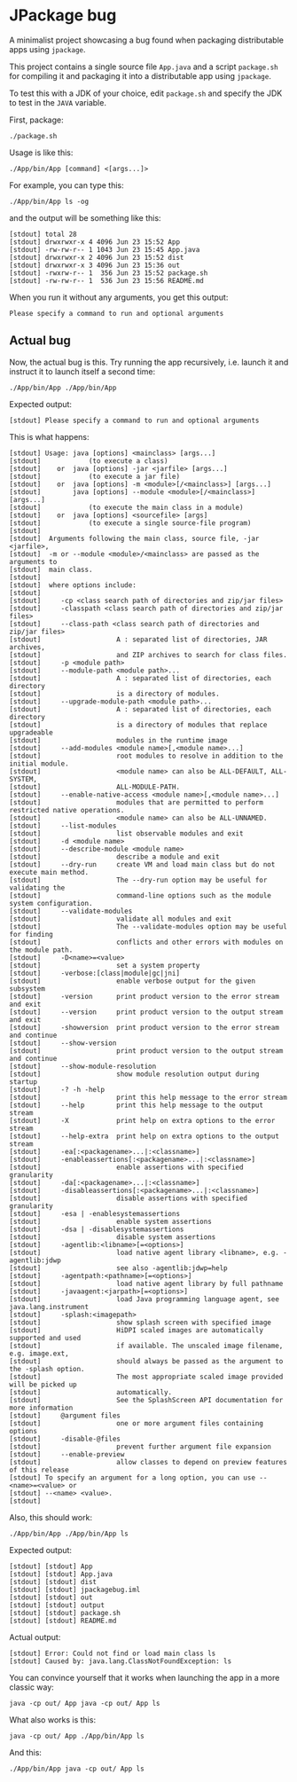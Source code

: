 # JPackage bug

A minimalist project showcasing a bug found when packaging distributable
apps using `jpackage`.

This project contains a single source file `App.java` and a script `package.sh`
for compiling it and packaging it into a distributable app using `jpackage`.

To test this with a JDK of your choice, edit `package.sh` and specify the JDK
to test in the `JAVA` variable.

First, package:

    ./package.sh

Usage is like this:

    ./App/bin/App [command] <[args...]>

For example, you can type this:

    ./App/bin/App ls -og

and the output will be something like this:

    [stdout] total 28
    [stdout] drwxrwxr-x 4 4096 Jun 23 15:52 App
    [stdout] -rw-rw-r-- 1 1043 Jun 23 15:45 App.java
    [stdout] drwxrwxr-x 2 4096 Jun 23 15:52 dist
    [stdout] drwxrwxr-x 3 4096 Jun 23 15:36 out
    [stdout] -rwxrw-r-- 1  356 Jun 23 15:52 package.sh
    [stdout] -rw-rw-r-- 1  536 Jun 23 15:56 README.md

When you run it without any arguments, you get this output:

    Please specify a command to run and optional arguments

## Actual bug

Now, the actual bug is this. Try running the app recursively, i.e.
launch it and instruct it to launch itself a second time:

    ./App/bin/App ./App/bin/App

Expected output:

    [stdout] Please specify a command to run and optional arguments

This is what happens:

    [stdout] Usage: java [options] <mainclass> [args...]
    [stdout]            (to execute a class)
    [stdout]    or  java [options] -jar <jarfile> [args...]
    [stdout]            (to execute a jar file)
    [stdout]    or  java [options] -m <module>[/<mainclass>] [args...]
    [stdout]        java [options] --module <module>[/<mainclass>] [args...]
    [stdout]            (to execute the main class in a module)
    [stdout]    or  java [options] <sourcefile> [args]
    [stdout]            (to execute a single source-file program)
    [stdout] 
    [stdout]  Arguments following the main class, source file, -jar <jarfile>,
    [stdout]  -m or --module <module>/<mainclass> are passed as the arguments to
    [stdout]  main class.
    [stdout] 
    [stdout]  where options include:
    [stdout] 
    [stdout]     -cp <class search path of directories and zip/jar files>
    [stdout]     -classpath <class search path of directories and zip/jar files>
    [stdout]     --class-path <class search path of directories and zip/jar files>
    [stdout]                   A : separated list of directories, JAR archives,
    [stdout]                   and ZIP archives to search for class files.
    [stdout]     -p <module path>
    [stdout]     --module-path <module path>...
    [stdout]                   A : separated list of directories, each directory
    [stdout]                   is a directory of modules.
    [stdout]     --upgrade-module-path <module path>...
    [stdout]                   A : separated list of directories, each directory
    [stdout]                   is a directory of modules that replace upgradeable
    [stdout]                   modules in the runtime image
    [stdout]     --add-modules <module name>[,<module name>...]
    [stdout]                   root modules to resolve in addition to the initial module.
    [stdout]                   <module name> can also be ALL-DEFAULT, ALL-SYSTEM,
    [stdout]                   ALL-MODULE-PATH.
    [stdout]     --enable-native-access <module name>[,<module name>...]
    [stdout]                   modules that are permitted to perform restricted native operations.
    [stdout]                   <module name> can also be ALL-UNNAMED.
    [stdout]     --list-modules
    [stdout]                   list observable modules and exit
    [stdout]     -d <module name>
    [stdout]     --describe-module <module name>
    [stdout]                   describe a module and exit
    [stdout]     --dry-run     create VM and load main class but do not execute main method.
    [stdout]                   The --dry-run option may be useful for validating the
    [stdout]                   command-line options such as the module system configuration.
    [stdout]     --validate-modules
    [stdout]                   validate all modules and exit
    [stdout]                   The --validate-modules option may be useful for finding
    [stdout]                   conflicts and other errors with modules on the module path.
    [stdout]     -D<name>=<value>
    [stdout]                   set a system property
    [stdout]     -verbose:[class|module|gc|jni]
    [stdout]                   enable verbose output for the given subsystem
    [stdout]     -version      print product version to the error stream and exit
    [stdout]     --version     print product version to the output stream and exit
    [stdout]     -showversion  print product version to the error stream and continue
    [stdout]     --show-version
    [stdout]                   print product version to the output stream and continue
    [stdout]     --show-module-resolution
    [stdout]                   show module resolution output during startup
    [stdout]     -? -h -help
    [stdout]                   print this help message to the error stream
    [stdout]     --help        print this help message to the output stream
    [stdout]     -X            print help on extra options to the error stream
    [stdout]     --help-extra  print help on extra options to the output stream
    [stdout]     -ea[:<packagename>...|:<classname>]
    [stdout]     -enableassertions[:<packagename>...|:<classname>]
    [stdout]                   enable assertions with specified granularity
    [stdout]     -da[:<packagename>...|:<classname>]
    [stdout]     -disableassertions[:<packagename>...|:<classname>]
    [stdout]                   disable assertions with specified granularity
    [stdout]     -esa | -enablesystemassertions
    [stdout]                   enable system assertions
    [stdout]     -dsa | -disablesystemassertions
    [stdout]                   disable system assertions
    [stdout]     -agentlib:<libname>[=<options>]
    [stdout]                   load native agent library <libname>, e.g. -agentlib:jdwp
    [stdout]                   see also -agentlib:jdwp=help
    [stdout]     -agentpath:<pathname>[=<options>]
    [stdout]                   load native agent library by full pathname
    [stdout]     -javaagent:<jarpath>[=<options>]
    [stdout]                   load Java programming language agent, see java.lang.instrument
    [stdout]     -splash:<imagepath>
    [stdout]                   show splash screen with specified image
    [stdout]                   HiDPI scaled images are automatically supported and used
    [stdout]                   if available. The unscaled image filename, e.g. image.ext,
    [stdout]                   should always be passed as the argument to the -splash option.
    [stdout]                   The most appropriate scaled image provided will be picked up
    [stdout]                   automatically.
    [stdout]                   See the SplashScreen API documentation for more information
    [stdout]     @argument files
    [stdout]                   one or more argument files containing options
    [stdout]     -disable-@files
    [stdout]                   prevent further argument file expansion
    [stdout]     --enable-preview
    [stdout]                   allow classes to depend on preview features of this release
    [stdout] To specify an argument for a long option, you can use --<name>=<value> or
    [stdout] --<name> <value>.
    [stdout] 

Also, this should work:

    ./App/bin/App ./App/bin/App ls

Expected output:

    [stdout] [stdout] App
    [stdout] [stdout] App.java
    [stdout] [stdout] dist
    [stdout] [stdout] jpackagebug.iml
    [stdout] [stdout] out
    [stdout] [stdout] output
    [stdout] [stdout] package.sh
    [stdout] [stdout] README.md

Actual output:

    [stdout] Error: Could not find or load main class ls
    [stdout] Caused by: java.lang.ClassNotFoundException: ls

You can convince yourself that it works when launching the app in a more classic
way:

    java -cp out/ App java -cp out/ App ls

What also works is this:

    java -cp out/ App ./App/bin/App ls

And this:

    ./App/bin/App java -cp out/ App ls
